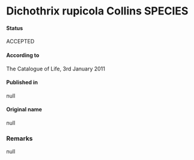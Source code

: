 Dichothrix rupicola Collins SPECIES
=======

#### Status
ACCEPTED

#### According to
The Catalogue of Life, 3rd January 2011

#### Published in
null

#### Original name
null

### Remarks
null